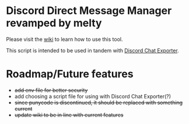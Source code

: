 # Discord Direct Message Manager revamped by melty
Please visit the [wiki](https://github.com/meltyli/discord-dm-manager/wiki) to learn how to use this tool.

This script is intended to be used in tandem with [Discord Chat Exporter](https://github.com/Tyrrrz/DiscordChatExporter/).

# Roadmap/Future features
- ~~add env file for better security~~
- add choosing a script file for using with Discord Chat Exporter(?)
- ~~since punycode is discontinued, it should be replaced with something current~~
- ~~update wiki to be in line with current features~~

